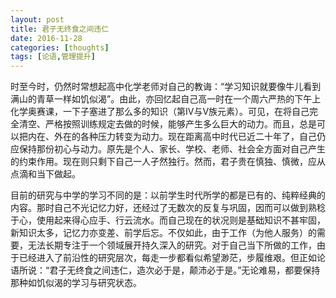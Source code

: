 ```yaml
---
layout: post
title: 君子无终食之间违仁
date: 2016-11-28
categories: [thoughts]
tags: [论语,管理提升]
---
```


时至今时，仍然时常想起高中化学老师对自己的教诲：“学习知识就要像牛儿看到满山的青草一样如饥似渴”。由此，亦回忆起自己高一时在一个周六严热的下午上化学奥赛课，一下子塞进了那么多的知识（第IV与V族元素）。可见，在将自己完全清空、严格按照训练规定去做的时候，能够产生多么巨大的动力。而且，总是可以把内在、外在的各种压力转变为动力。现在距离高中时代已近二十年了，自己仍应保持那份初心与动力。原先是个人、家长、学校、老师、社会全方面对自己产生的约束作用。现在则只剩下自己一人孑然独行。然而，君子贵在慎独、慎微，应从点滴和当下做起。

目前的研究与中学的学习不同的是：以前学生时代所学的都是已有的、纯粹经典的内容。那时自己不光记忆力好，还经过了无数次的反复与巩固，因而可以做到熟稔于心，使用起来得心应手、行云流水。而自己现在的状况则是基础知识不甚牢固，新知识太多，记忆力亦变差、前学后忘。不仅如此，由于工作（为他人服务）的需要，无法长期专注于一个领域展开持久深入的研究。对于自己当下所做的工作，由于已经进入了前沿性的研究层次，每走一步都看似希望渺茫，步履维艰。但正如论语所说：“君子无终食之间违仁，造次必于是，颠沛必于是。”无论难易，都要保持那种如饥似渴的学习与研究状态。
